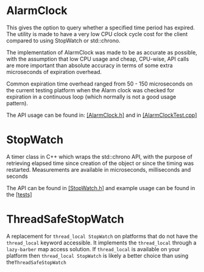 
AlarmClock
==========
This gives the option to query whether a specified time period has expired. The utility is made to have a very low CPU clock cycle cost for the client compared to using StopWatch or std::chrono.

The implementation of AlarmClock was made to be  as accurate as possible, with the assumption that low CPU usage and cheap, CPU-wise,  API calls are more important than absolute accuracy in terms of some extra microseconds of expiration overhead. 

Common expiration time overhead ranged from 50 - 150 microseconds on the current testing platform when the Alarm clock was checked for expiration in a continuous loop (which normally is not a good usage pattern).

The API usage can be found in: [[AlarmClock.h]](https://github.com/LogRhythm/StopWatch/blob/master/src/AlarmClock.h) and in [[AlarmClockTest.cpp]](https://github.com/LogRhythm/StopWatch/blob/master/test/AlarmClockTest.cpp)


StopWatch
=========

A timer class in C++ which wraps the std::chrono API, with the purpose of retrieving elapsed time since creation of the object or since the timing was restarted. 
Measurements are available in microseconds, milliseconds and seconds

The API  can be found in [[StopWatch.h]](https://github.com/LogRhythm/StopWatch/blob/master/src/StopWatch.h) and example usage can be found in the [[tests]](https://github.com/LogRhythm/StopWatch/blob/master/test/ToolsTestStopWatch.cpp)


ThreadSafeStopWatch
===================

A replacement for `thread_local StopWatch` on platforms that do not have the `thread_local` keyword accessible. It implements the `thread_local`  through a `lazy-barber` map access solution.
If `thread_local` is available on your platform then  `thread_local StopWatch` is likely a better choice than using the`ThreadSafeStopWatch`
